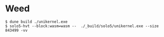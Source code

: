 # Weed

```shell-session
$ dune build ./unikernel.exe
$ solo5-hvt --block:wasm=wasm --  ./_build/solo5/unikernel.exe --size 843499 -vv
```
